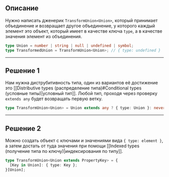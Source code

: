 ## Описание

Нужно написать дженерик `TransformUnion<Union>`, который принимает объединение и возвращает другое объединение, у которого каждый элемент это объект, который имеет в качестве ключа `type`, а в качестве значения элемент из объединения. 

```ts
type Union = number | string | null | undefined | symbol;
type TransformedUnion = TransformUnion<Union>; // { type: undefined } | { type: number } | { type: string } | { type: null } | { type: symbol } | 
```

---
## Решение 1

Нам нужна диструбитивность типа, один из вариантов её достижение это [[Distributive types (распределение типа)#Conditional types (условные типы)|условный тип]]. Любой тип, проходя через проверку `extends any` будет возвращать первую ветку.

```ts
type TransformUnion<Union> = Union extends any ? { type: Union }: never;
```

---
## Решение 2

Можно создать объект с ключами и значениями вида `{ type: element }`, а затем достать от туда значения при помощи [[Indexed types (получение типа по ключу)|индексирования по типу]].

```ts
type TransformUnion<Union extends PropertyKey> = {
  [Key in Union]: { type: Key };
}[Union];
```